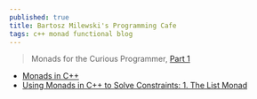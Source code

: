 ```yaml
---
published: true
title: Bartosz Milewski's Programming Cafe
tags: c++ monad functional blog
---
```

> Monads for the Curious Programmer, [Part 1](https://bartoszmilewski.com/2011/01/09/monads-for-the-curious-programmer-part-1/)

- [Monads in C++](https://bartoszmilewski.com/2011/07/11/monads-in-c/)
- [Using Monads in C++ to Solve Constraints: 1. The List Monad](https://bartoszmilewski.com/2015/05/11/using-monads-in-c-to-solve-constraints-1-the-list-monad/)
